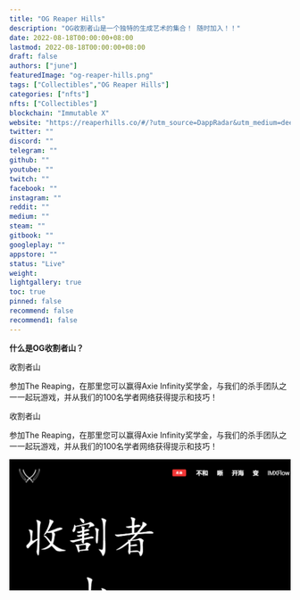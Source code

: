 ```yaml
---
title: "OG Reaper Hills"
description: "OG收割者山是一个独特的生成艺术的集合！ 随时加入！！"
date: 2022-08-18T00:00:00+08:00
lastmod: 2022-08-18T00:00:00+08:00
draft: false
authors: ["june"]
featuredImage: "og-reaper-hills.png"
tags: ["Collectibles","OG Reaper Hills"]
categories: ["nfts"]
nfts: ["Collectibles"]
blockchain: "Immutable X"
website: "https://reaperhills.co/#/?utm_source=DappRadar&utm_medium=deeplink&utm_campaign=visit-website"
twitter: ""
discord: ""
telegram: ""
github: ""
youtube: ""
twitch: ""
facebook: ""
instagram: ""
reddit: ""
medium: ""
steam: ""
gitbook: ""
googleplay: ""
appstore: ""
status: "Live"
weight: 
lightgallery: true
toc: true
pinned: false
recommend: false
recommend1: false
---
```


**什么是OG收割者山？**

收割者山

参加The Reaping，在那里您可以赢得Axie Infinity奖学金，与我们的杀手团队之一一起玩游戏，并从我们的100名学者网络获得提示和技巧！

收割者山

参加The Reaping，在那里您可以赢得Axie Infinity奖学金，与我们的杀手团队之一一起玩游戏，并从我们的100名学者网络获得提示和技巧！

![image-20220818173923988](37.png)